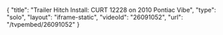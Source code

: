 {
    "title": "Trailer Hitch Install: CURT 12228 on 2010 Pontiac Vibe",
    "type": "solo",
    "layout": "iframe-static",
    "videoId": "26091052",
    "url": "\/tvpembed\/26091052"
}
